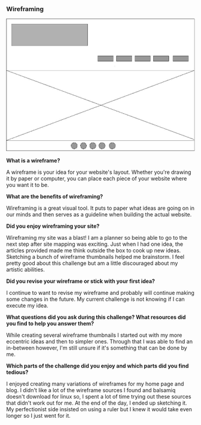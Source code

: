 <h3>Wireframing</h3>

![My site map](https://github.com/Awilda/phase-0/blob/wireframe/week-2/imgs/wireframe-index.png)

**What is a wireframe?**

A wireframe is your idea for your website's layout. Whether you're drawing it by paper or computer, you 
can place each piece of your website where you want it to be.


**What are the benefits of wireframing?**

Wireframing is a great visual tool. It puts to paper what ideas are going on in our minds and then serves
as a guideline when building the actual website. 


**Did you enjoy wireframing your site?**

Wireframing my site was a blast! I am a planner so being able to go to the next step after site mapping was exciting. Just when I had one idea, the articles provided made me think outside the box to cook up new ideas.  Sketching a bunch of wireframe thumbnails helped me brainstorm. I feel pretty good about this challenge but am a little discouraged about my artistic abilities. 


**Did you revise your wireframe or stick with your first idea?**

I continue to want to revise my wireframe and probably will continue making some changes in the future. My current challenge is not knowing if I can execute my idea. 


**What questions did you ask during this challenge? What resources did you find to help you answer them?**

While creating several wireframe thumbnails I started out with my more eccentric ideas and then to simpler ones. Through that I was able to find an in-between however, I'm still unsure if it's something that can be done by me.


**Which parts of the challenge did you enjoy and which parts did you find tedious?**

I enjoyed creating many variations of wireframes for my home page and blog. I didn't like a lot of the wireframe sources I found and balsamiq doesn't download for linux so, I spent a lot of time trying out these sources that didn't work out for me. At the end of the day, I ended up sketching it. My perfectionist side insisted on using a ruler but I knew it would take even longer so I just went for it.